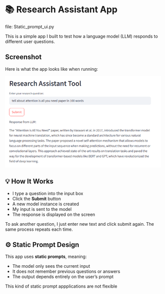 # 📚 Research Assistant App 
file: Static_prompt_ui.py

This is a simple app I built to test how a language model (LLM) responds to different user questions.
## Screenshot
Here is what the app looks like when running:

![screenshot](../Data/Static_prompt_app_screenshot.png)

## 💡 How It Works

- I type a question into the input box  
- Click the **Submit** button  
- A new model instance is created  
- My input is sent to the model  
- The response is displayed on the screen

To ask another question, I just enter new text and click submit again. The same process repeats each time.

## ⚙️ Static Prompt Design

This app uses **static prompts**, meaning:
- The model only sees the current input
- It does not remember previous questions or answers
- The output depends entirely on the user’s prompt

This kind of static prompt appplications are not flexible



